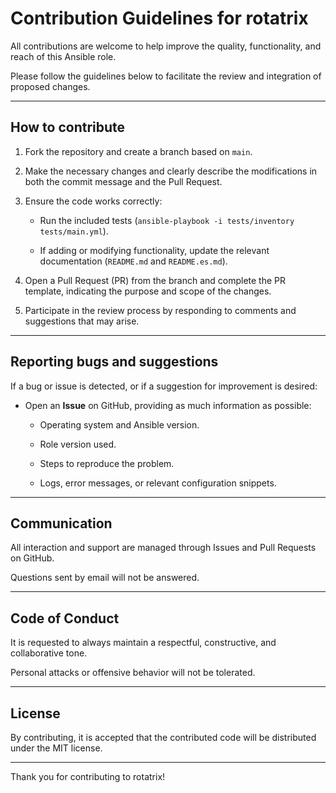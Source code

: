 # Contribution Guidelines for rotatrix

All contributions are welcome to help improve the quality, functionality, and reach of this Ansible role.

Please follow the guidelines below to facilitate the review and integration of proposed changes.

---

## How to contribute

1. Fork the repository and create a branch based on `main`.

2. Make the necessary changes and clearly describe the modifications in both the commit message and the Pull Request.

3. Ensure the code works correctly:

   - Run the included tests (`ansible-playbook -i tests/inventory tests/main.yml`).

   - If adding or modifying functionality, update the relevant documentation (`README.md` and `README.es.md`).

4. Open a Pull Request (PR) from the branch and complete the PR template, indicating the purpose and scope of the changes.

5. Participate in the review process by responding to comments and suggestions that may arise.

---

## Reporting bugs and suggestions

If a bug or issue is detected, or if a suggestion for improvement is desired:

- Open an **Issue** on GitHub, providing as much information as possible:

  - Operating system and Ansible version.

  - Role version used.

  - Steps to reproduce the problem.

  - Logs, error messages, or relevant configuration snippets.

---

## Communication

All interaction and support are managed through Issues and Pull Requests on GitHub.

Questions sent by email will not be answered.

---

## Code of Conduct

It is requested to always maintain a respectful, constructive, and collaborative tone.

Personal attacks or offensive behavior will not be tolerated.

---

## License

By contributing, it is accepted that the contributed code will be distributed under the MIT license.

---

Thank you for contributing to rotatrix!

